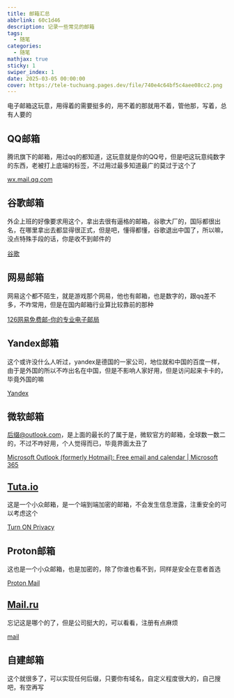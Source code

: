 ```yaml
---
title: 邮箱汇总
abbrlink: 60c1d46
description: 记录一些常见的邮箱
tags:
  - 随笔
categories:
  - 随笔
mathjax: true
sticky: 1
swiper_index: 1
date: 2025-03-05 00:00:00
cover: https://tele-tuchuang.pages.dev/file/740e4c64bf5c4aee08cc2.png
---
```

电子邮箱这玩意，用得着的需要挺多的，用不着的那就用不着，管他那，写着，总有人要的

## QQ邮箱

腾讯旗下的邮箱，用过qq的都知道，这玩意就是你的QQ号，但是吧这玩意纯数字的东西，老被打上底端的标签，不过用过最多知道最广的莫过于这个了

[wx.mail.qq.com](https://wx.mail.qq.com/)

## 谷歌邮箱

外企上班的好像要求用这个，拿出去很有逼格的邮箱，谷歌大厂的，国际都很出名，在哪里拿出去都显得很正式，但是吧，懂得都懂，谷歌退出中国了，所以嘛，没点特殊手段的话，你是收不到邮件的

[谷歌](https://mail.google.com/)

## 网易邮箱

网易这个都不陌生，就是游戏那个网易，他也有邮箱，也是数字的，跟qq差不多，不咋常用，但是在国内邮箱行业算比较靠前的那种

[126网易免费邮-你的专业电子邮局](https://mail.126.com/)

## Yandex邮箱

这个或许没什么人听过，yandex是德国的一家公司，地位就和中国的百度一样，由于是外国的所以不咋出名在中国，但是不影响人家好用，但是访问起来卡卡的，毕竟外国的嘛

[Yandex](https://mail.yandex.com/)

## 微软邮箱

后缀@outlook.com，是上面的最长的了属于是，微软官方的邮箱，全球数一数二的，不过不咋好用，个人觉得而已，毕竟界面太丑了

[Microsoft Outlook (formerly Hotmail): Free email and calendar | Microsoft 365](https://outlook.live.com/)

## [Tuta.io](http://Tuta.io)

这是一个小众邮箱，是一个端到端加密的邮箱，不会发生信息泄露，注重安全的可以考虑这个

[Turn ON Privacy](https://app.tuta.com/)

## Proton邮箱

这也是一个小众邮箱，也是加密的，除了你谁也看不到，同样是安全在意者首选

[Proton Mail](https://mail.proton.me/)

## [Mail.ru](http://Mail.ru)

忘记这是哪个的了，但是公司挺大的，可以看看，注册有点麻烦

[mail](https://e.mail.ru/)

## 自建邮箱

这个就很多了，可以实现任何后缀，只要你有域名，自定义程度很大的，自己搜吧，有空再写